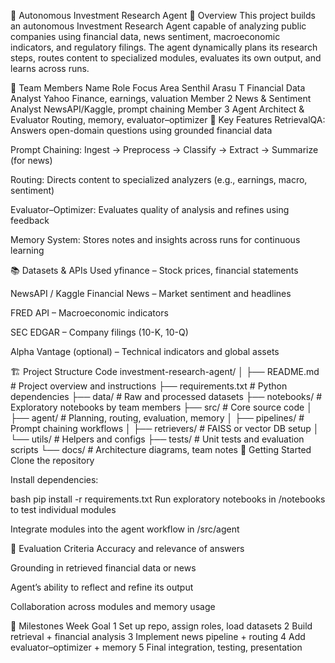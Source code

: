 💼 Autonomous Investment Research Agent
🧠 Overview
This project builds an autonomous Investment Research Agent capable of analyzing public companies using financial data, news sentiment, macroeconomic indicators, and regulatory filings. The agent dynamically plans its research steps, routes content to specialized modules, evaluates its own output, and learns across runs.

👥 Team Members
Name	Role	Focus Area
Senthil Arasu T	Financial Data Analyst	Yahoo Finance, earnings, valuation
Member 2	News & Sentiment Analyst	NewsAPI/Kaggle, prompt chaining
Member 3	Agent Architect & Evaluator	Routing, memory, evaluator–optimizer
🧩 Key Features
RetrievalQA: Answers open-domain questions using grounded financial data

Prompt Chaining: Ingest → Preprocess → Classify → Extract → Summarize (for news)

Routing: Directs content to specialized analyzers (e.g., earnings, macro, sentiment)

Evaluator–Optimizer: Evaluates quality of analysis and refines using feedback

Memory System: Stores notes and insights across runs for continuous learning

📚 Datasets & APIs Used
yfinance – Stock prices, financial statements

NewsAPI / Kaggle Financial News – Market sentiment and headlines

FRED API – Macroeconomic indicators

SEC EDGAR – Company filings (10-K, 10-Q)

Alpha Vantage (optional) – Technical indicators and global assets

🏗️ Project Structure
Code
investment-research-agent/
│
├── README.md                  # Project overview and instructions
├── requirements.txt           # Python dependencies
├── data/                      # Raw and processed datasets
├── notebooks/                 # Exploratory notebooks by team members
├── src/                       # Core source code
│   ├── agent/                 # Planning, routing, evaluation, memory
│   ├── pipelines/            # Prompt chaining workflows
│   ├── retrievers/           # FAISS or vector DB setup
│   └── utils/                # Helpers and configs
├── tests/                    # Unit tests and evaluation scripts
└── docs/                     # Architecture diagrams, team notes
🚀 Getting Started
Clone the repository

Install dependencies:

bash
pip install -r requirements.txt
Run exploratory notebooks in /notebooks to test individual modules

Integrate modules into the agent workflow in /src/agent

🧪 Evaluation Criteria
Accuracy and relevance of answers

Grounding in retrieved financial data or news

Agent’s ability to reflect and refine its output

Collaboration across modules and memory usage

📅 Milestones
Week	Goal
1	Set up repo, assign roles, load datasets
2	Build retrieval + financial analysis
3	Implement news pipeline + routing
4	Add evaluator–optimizer + memory
5	Final integration, testing, presentation
